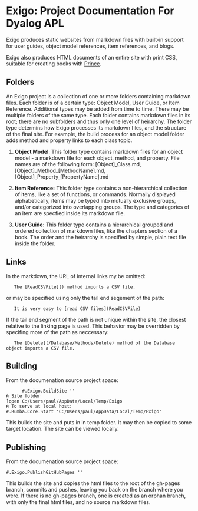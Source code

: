 # Exigo: Project Documentation For Dyalog APL

Exigo produces static websites from markdown files with built-in support for user guides, object model references,
item references, and blogs.

Exigo also produces HTML documents of an entire site with print CSS, suitable for creating books
with [Prince](https://www.princexml.com/).

## Folders
An Exigo project is a collection of one or more folders containing markdown files.
Each folder is of a certain type: Object Model, User Guide, or Item Reference. 
Additional types may be added from time to time. There
may be multiple folders of the same type. Each folder contains markdown files in its
root; there are no subfolders and thus only one level of heirarchy. 
The folder type determins how Exigo processes its markdown files, and the structure of the final site.
For example, the build process for an object model folder adds method and property links to each class topic.

1. **Object Model**:  This folder type contains markdown files for an object model - a markdown file for each object, method, and property.
 File names are of the following form: [Object]\_Class.md, [Object]\_Method\_[MethodName].md, [Object]\_Property\_[PropertyName].md   

2. **Item Reference:** This folder type contains a non-hierarchical collection of items, like a set of functions, or commands.
 Normally displayed alphabetically, items may be typed into mutually exclusive groups, and/or categorized into overlapping groups.
 The type and categories of an item are specfied inside its markdown file. 

3. **User Guide:** This folder type contains a hierarchical grouped and ordered collection of markdown files, like the chapters
 section of a book. The order and the heirarchy is specified by simple, plain text file inside the folder. 



## Links
In the markdown, the URL of internal links my be omitted:  

~~~
   The [ReadCSVFile]() method imports a CSV file.
~~~

or may be specified using only the tail end segement of the path:

~~~
   It is very easy to [read CSV files](ReadCSVFile)
~~~

If the tail end segment of the path is not unique within the site, the closest relative to the linking page is used.
This behavior may be overridden by specifing more of the path as neccessary:

~~~
   The [Delete](/Database/Methods/Delete) method of the Database object imports a CSV file.
~~~

## Building
From the documenation source project space:

~~~
      #.Exigo.BuildSite ''
⍝ Site folder
]open C:/Users/paul/AppData/Local/Temp/Exigo
⍝ To serve at local host:
#.Rumba.Core.Start 'C:/Users/paul/AppData/Local/Temp/Exigo'
~~~

This builds the site and puts in in temp foider. It may then be copied to some target location. The site can be viewed locally.

## Publishing
From the documenation source project space:

~~~
#.Exigo.PublishGitHubPages ''
~~~

This builds the site and copies the html files to the root of the gh-pages branch, commits and pushes,
leaving you back on the branch where you were.
If there is no gh-pages branch, one is created as an orphan branch, with only the final html files, and no source markdown files.
